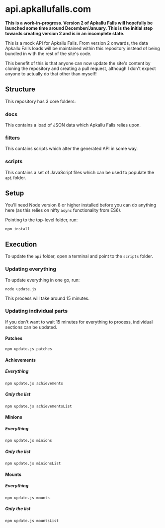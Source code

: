 # api.apkallufalls.com

**This is a work-in-progress. Version 2 of Apkallu Falls will hopefully be launched some time around December/January. This is the initial step towards creating version 2 and is in an incomplete state.**

This is a mock API for Apkallu Falls. From version 2 onwards, the data Apkallu Falls loads will be maintained within this repository instead of being bundled in with the rest of the site's code.

This benefit of this is that anyone can now update the site's content by cloning the repository and creating a pull request, although I don't expect anyone to actually do that other than myself!

## Structure

This repository has 3 core folders:

### docs

This contains a load of JSON data which Apkallu Falls relies upon.

### filters

This contains scripts which alter the generated API in some way.

### scripts

This contains a set of JavaScript files which can be used to populate the `api` folder.

## Setup

You'll need Node version 8 or higher installed before you can do anything here (as this relies on nifty `async` functionality from ES6).

Pointing to the top-level folder, run:

```
npm install
```

## Execution

To update the `api` folder, open a terminal and point to the `scripts` folder.

### Updating everything

To update everything in one go, run:

```
node update.js
```

This process will take around 15 minutes.

### Updating individual parts

If you don't want to wait 15 minutes for everything to process, individual sections can be updated.

#### Patches

```
npm update.js patches
```

#### Achievements

##### Everything
```
npm update.js achievements
```

##### Only the list
```
npm update.js achievementsList
```

#### Minions

##### Everything
```
npm update.js minions
```

##### Only the list
```
npm update.js minionsList
```

#### Mounts

##### Everything
```
npm update.js mounts
```

##### Only the list
```
npm update.js mountsList
```
